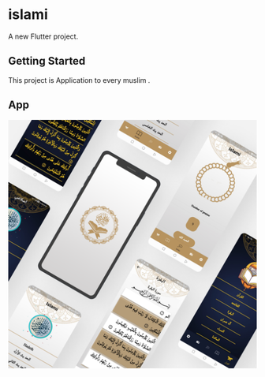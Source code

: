 # islami

A new Flutter project.

## Getting Started

This project is Application to every muslim .

## App
![](https://github.com/amrhegabb/islami-c6-sun/blob/development/ScreenShots/logo.png)
